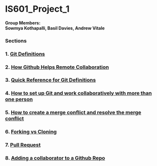 # IS601_Project_1

#### Group Members: <br> Sowmya Kothapalli, Basil Davies, Andrew Vitale </br>

### Sections 
 
### 1. [Git Definitions](git.md)

### 2. [How Github Helps Remote Collaboration](Git_Commands.md)

### 3. [Quick Reference for Git Definitions](Git_Commands.md) 

### 4. [How to set up Git and work collaboratively with more than one person](Git_Commands.md)

### 5. [How to create a merge conflict and resolve the merge conflict](Git_Commands.md)

### 6. [Forking vs Cloning](Git_Commands.md)

### 7. [Pull Request](Git_Commands.md)

### 8. [Adding a collaborator to a Github Repo](Git_Commands.md)

